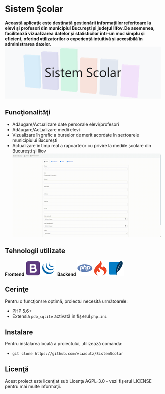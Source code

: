 # Sistem Şcolar
**Această aplicație este destinată gestionării informațiilor referitoare la elevi și profesori din municipiul București și județul Ilfov. De asemenea, facilitează vizualizarea datelor și statisticilor într-un mod simplu și eficient, oferind utilizatorilor o experiență intuitivă și accesibilă în administrarea datelor.**
![Sistem Şcolar](resurse/repo/imagini/banner.png)

## Funcţionalităţi
- Adăugare/Actualizare date personale elevi/profesori
- Adăugare/Actualizare medii elevi
- Vizualizare în grafic a burselor de merit acordate în sectoarele municipiului Bucureşti
- Actualizare în timp real a rapoartelor cu privire la mediile şcolare din Bucureşti şi Ilfov
![Căutare şi vizualizare carnet note elev](resurse/repo/imagini/demo.gif)

## Tehnologii utilizate
**Frontend**
![Bootstrap](resurse/repo/iconite/bootstrap.png)![JQuery](resurse/repo/iconite/jquery.png)
**Backend**
![PHP](resurse/repo/iconite/php.png)![CodeIgniter](resurse/repo/iconite/codeigniter.png)![SQLite](resurse/repo/iconite/sqlite3.png)

## Cerinţe
Pentru o funcţionare optimă, proiectul necesită următoarele:
- PHP 5.6+
- Extensia `pdo_sqlite` activată in fişierul `php.ini`

## Instalare
Pentru instalarea locală a proiectului, utilizează comanda:
- `git clone https://github.com/vlaadutz/SistemScolar`

## Licenţă
Acest proiect este licenţiat sub Licenţa AGPL-3.0 - vezi fişierul LICENSE pentru mai multe informaţii.
